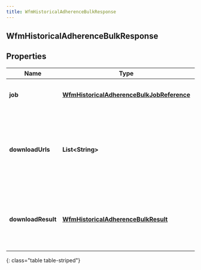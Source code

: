 ```yaml
---
title: WfmHistoricalAdherenceBulkResponse
---
```

## WfmHistoricalAdherenceBulkResponse


## Properties

| Name | Type | Description | Notes |
| ------------ | ------------- | ------------- | ------------- |
| **job** | <!----><!---->[**WfmHistoricalAdherenceBulkJobReference**](WfmHistoricalAdherenceBulkJobReference.html)<!----> | A reference to the job that was started by the request |  [optional] |
| **downloadUrls** | <!----><!---->**List&lt;String&gt;**<!----> | The uri list to GET the results of the Historical Adherence query. This field is populated only if query state is Complete |  [optional] |
| **downloadResult** | <!----><!---->[**WfmHistoricalAdherenceBulkResult**](WfmHistoricalAdherenceBulkResult.html)<!----> | Results will always come via downloadUrls; however the schema is included for documentation |  [optional] |
{: class="table table-striped"}



